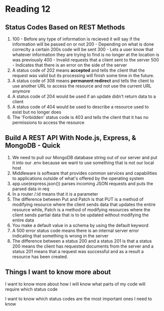 # Reading 12

## Status Codes Based on REST Methods

1. 100 - Before any type of information is recieved it will say if the information will be passed on or not
200 - Depending on what is done correclty a certain 200s code will be sent
300 - Lets a user know that whatever information they are trying to find is no longer at the location is was previously
400 - Invalid requests that a client sent to the server
500 - Indicates that there is an error on the side of the server
2. A status code of 202 means **accepted** and tells the client that the request was valid but its processing will finish some time in the future.
3. A status code of 308 means **permanent redirect** and tells the client to use another URL to access the resource and not use the current URL anymore
4. A status code of 204 would be used if an update didn't return data to a client
5. A status code of 404 would be used to describe a resource used to exist but no longer does
6. The 'Forbidden' status code is 403 and tells the client that it has no permissions to access the resource

## Build A REST API With Node.js, Express, & MongoDB - Quick

1. We need to pull our MongoDB database string out of our server and put it into our .env because we want to use something that is not our local host
2. Middleware is software that provides common services and capabilities to applications outside of what's offered by the operating system
3. app.use(express.json()) parses incoming JSON requests and puts the parsed data in req
4. In a router /:id means that it is a parameter
5. The difference between Put and Patch is that PUT is a method of modifying resource where the client sends data that updates the entire resource while, Patch is a method of modifying resources where the client sends partial data that is to be updated without modifying the entire data
6. You make a default value in a schema by using the default keyword
7. A 500 error status code means there is an internal server error indicating that something is wrong in the server
8. The difference between a status 200 and a status 201 is that a status 200 means the client has requested documents from the server and a status 201 means that a request was successful and as a result a resource has been created. 

## Things I want to know more about

I want to know more about how I will know what parts of my code will require which status code

I want to know which status codes are the most important ones I need to know